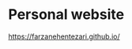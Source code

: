 # Personal website 

<a href="https://farzanehentezari.github.io/">https://farzanehentezari.github.io/</a>
